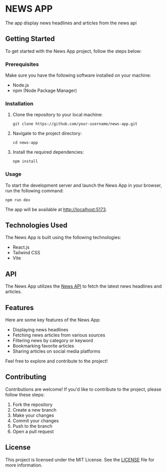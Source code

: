 # NEWS APP

The app display news headlines and articles from the news api

## Getting Started

To get started with the News App project, follow the steps below:

### Prerequisites

Make sure you have the following software installed on your machine:

- Node.js
- npm (Node Package Manager)

### Installation

1. Clone the repository to your local machine:

   ```shell
   git clone https://github.com/your-username/news-app.git
   ```

2. Navigate to the project directory:

   ```shell
   cd news-app
   ```

3. Install the required dependencies:

   ```shell
   npm install
   ```

### Usage

To start the development server and launch the News App in your browser, run the
following command:

```shell
npm run dev
```

The app will be available at [http://localhost:5173](http://localhost:5173).

## Technologies Used

The News App is built using the following technologies:

- React.js
- Tailwind CSS
- Vite

## API

The News App utilizes the [News API](https://newsapi.org) to fetch the latest
news headlines and articles.

## Features

Here are some key features of the News App:

- Displaying news headlines
- Fetching news articles from various sources
- Filtering news by category or keyword
- Bookmarking favorite articles
- Sharing articles on social media platforms

Feel free to explore and contribute to the project!

## Contributing

Contributions are welcome! If you'd like to contribute to the project, please
follow these steps:

1. Fork the repository
2. Create a new branch
3. Make your changes
4. Commit your changes
5. Push to the branch
6. Open a pull request

## License

This project is licensed under the MIT License. See the [LICENSE](LICENSE) file
for more information.

